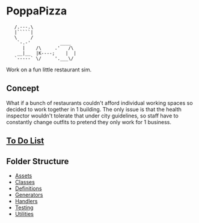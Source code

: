 # PoppaPizza

```ascii
   /.---.\
   |`````|
   \     /
    `-.-'           ____
      |    /\     .'   /\
    __|__  |K----;    |  |
   `-----` \/     '.___\/
```

Work on a fun little restaurant sim.

## Concept

What if a bunch of restaurants couldn't afford individual working spaces so decided to work together in 1 building. The only issue is that the health inspector wouldn't tolerate that under city guidelines, so staff have to constantly change outfits to pretend they only work for 1 business.

## [To Do List](TODO.md)

## Folder Structure

- [Assets](Assets\AssetDescriptions.md)
- [Classes](Classes\ClassesDescription.md)
- [Definitions](Definitions\DefinitionsDescription.md)
- [Generators](Generators\GeneratorsDescription.md)
- [Handlers](Handlers\HandlersDescription.md)
- [Testing](Testing\TestingDescription.md)
- [Utilities](Utilities\UtilitiesDescription.md)
